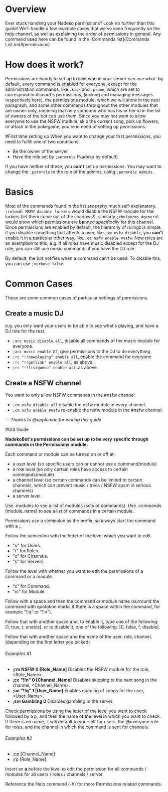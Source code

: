 # Overview
Ever stuck handling your Nadeko permissions? Look no further than this guide!
We'll handle a few example cases that we've seen frequently on the help channel, as well as explaining the order of permissions in general. Any command used here can be found in the [Commands list](Commands List.md#permissions)

# How does it work?
Permissions are handy to set up to limit who in your server can use what. by default, every command is enabled for everyone, except for the administration commands, like `.kick` and `.prune`, which are set to correspond to discord's permissions, (kicking and managing messages respectively here), the permissions module, which we will show in the next paragraph, and some other commands throughout the other modules that are owner-only, meaning that only someone who has his or her id in the list of owners of the bot can use them. 
Since you may not want to allow everyone to use the NSFW module, skip the current song, pick up flowers, or attack in the pokegame, you're in need of setting up permissions.

#First time setting up
When you want to change your first permissions, you need to fulfill one of two conditions:
* Be the owner of the server
* Have the role set by `;permrole` (Nadeko by default)

If you have neither of these, you **can't** set up permissions.
You may want to change the `;permrole` to the role of the admins, using `;permrole Admins`.

# Basics
Most of the commands found in the list are pretty much self-explanatory. `;rolemdl NSFW disable lurkers` would disable the NSFW module for the lurkers (let them come out of the shadows!). similarly `;chnlperms #general` would show which permissions are banned *specifically* for this channel.
Since permissions are enabled by default, the hierarchy of rulings is simple, if you disable something that affects a user, like `;sm nsfw disable`, you **can't** enable it in a particular other way, like `;cm nsfw enable #nsfw`. Now roles are an exemption to this, e.g. if all roles have music disabled except for the DJ role, you can still use music commands if you have the DJ role.

By default, the bot notifies when a command can't be used. To disable this, you can use `;verbose false`.

# Common Cases
These are some common cases of particular settings of permissions.

## Create a music DJ
e.g. you only want your users to be able to see what's playing, and have a DJ role for the rest.
- `;arc music disable all`, disable all commands of the music module for everyone.
- `;arc music enable DJ`, give permissions to the DJ to do everything
- `;rc "!!nowplaying" enable all`, enable the command for everyone
- `;rc "!!getlink" enable all`, as above.
- `;rc "!!listqueue" enable all`, as above.

## Create a NSFW channel
You want to only allow NSFW commands in the #nsfw channel.
- `;cm nsfw disable all` disable the nsfw module in every channel.
- `;cm nsfw enable #nsfw` re-enable the nsfw module in the #nsfw channel.


-- *Thanks to @applemac for writing this guide*

#Old Guide

**NadekoBot's permissions can be set up to be very specific through commands in the Permissions module.**

Each command or module can be turned on or off at: 
- a user level (so specific users can or cannot use a command/module)  
- a role level (so only certain roles have access to certain commands/module)
- a channel level (so certain commands can be limited to certain channels, which can prevent music / trivia / NSFW spam in serious channels)
- a server level. 

Use .modules to see a list of modules (sets of commands).
Use .commands [module_name] to see a list of commands in a certain module.

Permissions use a semicolon as the prefix, so always start the command with a ;.

Follow the semicolon with the letter of the level which you want to edit.
- "u" for Users.
- "r" for Roles.
- "c" for Channels.
- "s" for Servers.

Follow the level with whether you want to edit the permissions of a command or a module.
- "c" for Command.
- "m" for Module.

Follow with a space and then the command or module name (surround the command with quotation marks if there is a space within the command, for example "!!q" or "!!n").

Follow that with another space and, to enable it, type one of the following: [1, true, t, enable], or to disable it, one of the following: [0, false, f, disable].

Follow that with another space and the name of the user, role, channel. (depending on the first letter you picked)

###### Examples #1
- **;rm NSFW 0 [Role_Name]**  Disables the NSFW module for the role, <Role_Name>.
- **;cc "!!n" 0 [Channel_Name]**  Disables skipping to the next song in the channel, <Channel_Name>.
- **;uc "!!q" 1 [User_Name]**  Enables queuing of songs for the user, <User_Name>.
- **;sm Gambling 0**  Disables gambling in the server.

Check permissions by using the letter of the level you want to check followed by a p, and then the name of the level in which you want to check. If there is no name, it will default to yourself for users, the @everyone role for roles, and the channel in which the command is sent for channels.

###### Examples #2
- ;cp [Channel_Name]
- ;rp [Role_Name]

Insert an **a** before the level to edit the permission for all commands / modules for all users / roles / channels / server.

Reference the Help command (-h) for more Permissions related commands.
